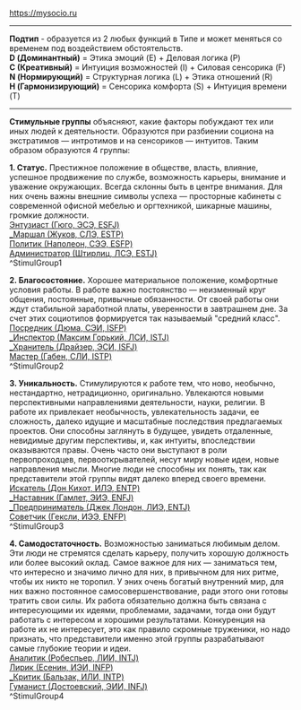 https://mysocio.ru

---

**Подтип** - образуется из 2 любых функций в Типе и может меняться со временем под воздействием обстоятельств.  
**D (Доминантный)** = Этика эмоций (E) + Деловая логика (P)  
**С (Креативный)** = Интуиция возможностей (I) + Силовая сенсорика (F)  
**N (Нормирующий)** = Структурная логика (L) + Этика отношений (R)  
**H (Гармонизирующий)** = Сенсорика комфорта (S) + Интуиция времени (T)

---

**Стимульные группы** объясняют, какие факторы побуждают тех или иных людей к деятельности. Образуются при разбиении социона на экстратимов — интротимов и на сенсориков — интуитов. Таким образом образуются 4 группы: 

**1. Статус.**
Престижное положение в обществе, власть, влияние, успешное продвижение по службе, возможность карьеры, внимание и уважение окружающих. Всегда склонны быть в центре внимания. Для них очень важны внешние символы успеха — просторные кабинеты с современной офисной мебелью и оргтехникой, шикарные машины, громкие должности.  
[Энтузиаст (Гюго, ЭСЭ, ESFJ)](Психология/Соционика/Типы/Квадра%20Альфа/Энтузиаст%20(Гюго,%20ЭСЭ,%20ESFJ).md)  
[_Маршал (Жуков, СЛЭ, ESTP)](Психология/Соционика/Типы/Квадра%20Бета/_Маршал%20(Жуков,%20СЛЭ,%20ESTP).md)  
[Политик (Наполеон, СЭЭ, ESFP)](Психология/Соционика/Типы/Квадра%20Гамма/Политик%20(Наполеон,%20СЭЭ,%20ESFP).md)  
[Администратор (Штирлиц, ЛСЭ, ESTJ)](Психология/Соционика/Типы/Квадра%20Дельта/Администратор%20(Штирлиц,%20ЛСЭ,%20ESTJ).md)  
^StimulGroup1

**2. Благосостояние.**
Хорошее материальное положение, комфортные условия работы. В работе важно постоянство — неизменный круг общения, постоянные, привычные обязанности. От своей работы они ждут стабильной заработной платы, уверенности в завтрашнем дне. За счет этих социотипов формируется так называемый "средний класс".  
[Посредник (Дюма, СЭИ, ISFP)](Психология/Соционика/Типы/Квадра%20Альфа/Посредник%20(Дюма,%20СЭИ,%20ISFP).md)  
[_Инспектор (Максим Горький, ЛСИ, ISTJ)](Психология/Соционика/Типы/Квадра%20Бета/_Инспектор%20(Максим%20Горький,%20ЛСИ,%20ISTJ).md)  
[_Хранитель (Драйзер, ЭСИ, ISFJ)](Психология/Соционика/Типы/Квадра%20Гамма/_Хранитель%20(Драйзер,%20ЭСИ,%20ISFJ).md)  
[Мастер (Габен, СЛИ, ISTP)](Психология/Соционика/Типы/Квадра%20Дельта/Мастер%20(Габен,%20СЛИ,%20ISTP).md)  
^StimulGroup2

**3. Уникальность.**
Стимулируются к работе тем, что ново, необычно, нестандартно, нетрадиционно, оригинально. Увлекаются новыми перспективными направлениями деятельности, науки, религии. В работе их привлекает необычность, увлекательность задачи, ее сложность, далеко идущие и масштабные последствия предлагаемых проектов. Они способны заглянуть в будущее, увидеть отдаленные, невидимые другим перспективы, и, как интуиты, впоследствии оказываются правы. Очень часто они выступают в роли первопроходцев, первооткрывателей, несут миру новые идеи, новые направления мысли. Многие люди не способны их понять, так как представители этой группы видят далеко вперед своего времени.
[Искатель (Дон Кихот, ИЛЭ, ENTP)](Психология/Соционика/Типы/Квадра%20Альфа/Искатель%20(Дон%20Кихот,%20ИЛЭ,%20ENTP).md)  
[_Наставник (Гамлет, ЭИЭ, ENFJ)](Психология/Соционика/Типы/Квадра%20Бета/_Наставник%20(Гамлет,%20ЭИЭ,%20ENFJ).md)  
[_Предприниматель (Джек Лондон, ЛИЭ, ENTJ)](Психология/Соционика/Типы/Квадра%20Гамма/_Предприниматель%20(Джек%20Лондон,%20ЛИЭ,%20ENTJ).md)  
  [Советчик (Гексли, ИЭЭ, ENFP)](Психология/Соционика/Типы/Квадра%20Дельта/Советчик%20(Гексли,%20ИЭЭ,%20ENFP).md)  
 ^StimulGroup3

**4. Самодостаточность.**
Возможностью заниматься любимым делом. Эти люди не стремятся сделать карьеру, получить хорошую должность или более высокий оклад. Самое важное для них — заниматься тем, что интересно и значимо лично для них, в привычном для них ритме, чтобы их никто не торопил. У эних очень богатый внутренний мир, для них важно постоянное самосовершенствование, ради этого они готовы тратить свои силы. Их работа обязательно должна быть связана с интересующими их идеями, проблемами, задачами, тогда они будут работать с интересом и хорошими результатами. Конкуренция на работе их не интересует, это как правило скромные труженики, но надо признать, что представители именно этой группы разрабатывают самые глубокие теории и идеи.  
[Аналитик (Робеспьер, ЛИИ, INTJ)](Психология/Соционика/Типы/Квадра%20Альфа/Аналитик%20(Робеспьер,%20ЛИИ,%20INTJ).md)  
[Лирик (Есенин, ИЭИ, INFP)](Психология/Соционика/Типы/Квадра%20Бета/Лирик%20(Есенин,%20ИЭИ,%20INFP).md)  
[_Критик (Бальзак, ИЛИ, INTP)](Психология/Соционика/Типы/Квадра%20Гамма/_Критик%20(Бальзак,%20ИЛИ,%20INTP).md)  
[Гуманист (Достоевский, ЭИИ, INFJ)](Психология/Соционика/Типы/Квадра%20Дельта/Гуманист%20(Достоевский,%20ЭИИ,%20INFJ).md)  
^StimulGroup4